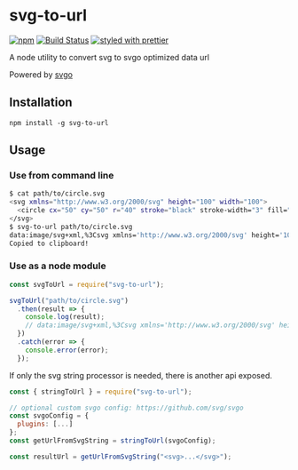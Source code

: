 # svg-to-url

[![npm](https://img.shields.io/npm/v/svg-to-url.svg)]() [![Build Status](https://travis-ci.org/zillding/svg-to-url.svg?branch=master)](https://travis-ci.org/zillding/svg-to-url) [![styled with prettier](https://img.shields.io/badge/styled_with-prettier-ff69b4.svg)](https://github.com/prettier/prettier)

A node utility to convert svg to svgo optimized data url

Powered by [svgo](https://github.com/svg/svgo)

## Installation

`npm install -g svg-to-url`

## Usage

### Use from command line

```sh
$ cat path/to/circle.svg
<svg xmlns="http://www.w3.org/2000/svg" height="100" width="100">
  <circle cx="50" cy="50" r="40" stroke="black" stroke-width="3" fill="red" />
</svg>
$ svg-to-url path/to/circle.svg
data:image/svg+xml,%3Csvg xmlns='http://www.w3.org/2000/svg' height='100' width='100'%3E%3Ccircle cx='50' cy='50' r='40' stroke='%23000' stroke-width='3' fill='red'/%3E%3C/svg%3E
Copied to clipboard!
```

### Use as a node module

```js
const svgToUrl = require("svg-to-url");

svgToUrl("path/to/circle.svg")
  .then(result => {
    console.log(result);
    // data:image/svg+xml,%3Csvg xmlns='http://www.w3.org/2000/svg' height='100' width='100'%3E%3Ccircle cx='50' cy='50' r='40' stroke='%23000' stroke-width='3' fill='red'/%3E%3C/svg%3E
  })
  .catch(error => {
    console.error(error);
  });
```

If only the svg string processor is needed, there is another api exposed.

```js
const { stringToUrl } = require("svg-to-url");

// optional custom svgo config: https://github.com/svg/svgo
const svgoConfig = {
  plugins: [...]
};
const getUrlFromSvgString = stringToUrl(svgoConfig);

const resultUrl = getUrlFromSvgString("<svg>...</svg>");
```
